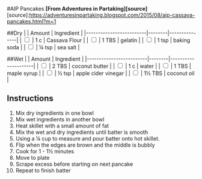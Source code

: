 #AIP Pancakes
**[From Adventures in Partaking][source]**
[source]:https://adventuresinpartaking.blogspot.com/2015/08/aip-cassava-pancakes.html?m=1


##Dry
|                         | Amount | Ingredient    |
|-------------------------|--------|---------------|
| <input type="checkbox"> | 1 c    | Cassava Flour |
| <input type="checkbox"> | 1 TBS  | gelatin       |
| <input type="checkbox"> | 1 tsp  | baking soda   |
| <input type="checkbox"> | ¼ tsp  | sea salt      |

##Wet
|                         | Amount | Ingredient          |
|-------------------------|--------|---------------------|
| <input type="checkbox"> | 2 TBS  | coconut butter      |
| <input type="checkbox"> | 1 c    | water               |
| <input type="checkbox"> | 1 TBS  | maple syrup         |
| <input type="checkbox"> | ½ tsp  | apple cider vinegar |
| <input type="checkbox"> | 1½ TBS | coconut oil         |

## Instructions
1. Mix dry ingredients in one bowl
2. Mix wet ingredients in another bowl
3. Heat skillet with a small amount of fat
4. Mix the wet and dry ingredients until batter is smooth
5. Using a ¼ cup to measure and pour batter onto hot skillet.
6. Flip when the edges are brown and the middle is bubbly
7. Cook for 1 - 1½ minutes
8. Move to plate
9. Scrape excess before starting on next pancake
10. Repeat to finish batter
